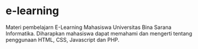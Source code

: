 # e-learning
Materi pembelajarn E-Learning Mahasiswa Universitas Bina Sarana Informatika. Diharapkan mahasiswa dapat memahami dan mengerti tentang penggunaan HTML, CSS, Javascript dan PHP.
